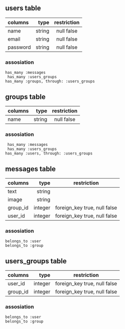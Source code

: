 
## users table

| columns    | type        |  restriction |
|:-----------|------------:|:------------:|
| name       |      string | null false   |
| email      |      string | null false   |
| password   |      string | null false   |

### assosiation

` has_many :messages `  
` has_many :users_groups`  
` has_many :groups, through: :users_groups `

## groups table

| columns    | type        |  restriction |
|:-----------|------------:|:------------:|
| name       |      string | null false   |

### assosiation

` has_many :messages`      
` has_many :users_groups`   
` has_many :users, through: :users_groups `

## messages table

| columns    | type        |  restriction                |
|:-----------|------------:|:---------------------------:|
| text       |      string |                             |
| image      |      string |                             |
| group_id   |     integer | foreign_key true, null false|
| user_id    |     integer | foreign_key true, null false|

### assosiation

` belongs_to :user `  
` belongs_to :group `

## users_groups table

| columns    | type        |  restriction                |
|:-----------|------------:|:---------------------------:|
| user_id    |     integer | foreign_key true, null false|
| group_id   |     integer | foreign_key true, null false|

### assosiation

` belongs_to :user `  
` belongs_to :group `
